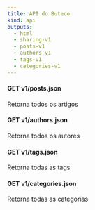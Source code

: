 ```yaml
---
title: API do Buteco
kind: api
outputs:
  - html
  - sharing-v1
  - posts-v1
  - authors-v1
  - tags-v1
  - categories-v1
---
```


#### GET v1/posts.json <a href="/api/v1/posts.json" target="_blank"><i class="fas fa-external-link-alt"></i></a>

Retorna todos os artigos

#### GET v1/authors.json <a href="/api/v1/authors.json" target="_blank"><i class="fas fa-external-link-alt"></i></a>

Retorna todos os autores

#### GET v1/tags.json <a href="/api/v1/tags.json" target="_blank"><i class="fas fa-external-link-alt"></i></a>

Retorna todas as tags

#### GET v1/categories.json <a href="/api/v1/categories.json" target="_blank"><i class="fas fa-external-link-alt"></i></a>

Retorna todas as categorias
